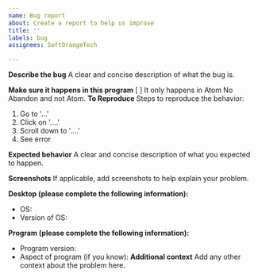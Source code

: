 ```yaml
---
name: Bug report
about: Create a report to help us improve
title: ''
labels: bug
assignees: SoftOrangeTech

---
```


**Describe the bug**
A clear and concise description of what the bug is.

**Make sure it happens in this program**
[ ] It only happens in Atom No Abandon and not Atom.
**To Reproduce**
Steps to reproduce the behavior:
1. Go to '...'
2. Click on '....'
3. Scroll down to '....'
4. See error

**Expected behavior**
A clear and concise description of what you expected to happen.

**Screenshots**
If applicable, add screenshots to help explain your problem.

**Desktop (please complete the following information):**
 - OS:
 - Version of OS:

**Program (please complete the following information):**
- Program version:
- Aspect of program (if you know):
**Additional context**
Add any other context about the problem here.
